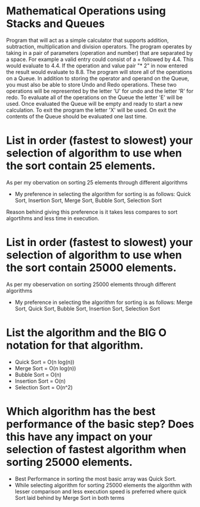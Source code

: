 # Mathematical Operations using Stacks and Queues
Program that will act as a simple calculator that supports addition, subtraction, multiplication and division operators. The program operates by taking in a pair of parameters (operation and number) that are separated by a space. For example a valid entry could consist of a + followed by 4.4. This would evaluate to 4.4. If the operation and value pair "* 2" in now entered the result would evaluate to 8.8. The program will store all of the operations on a Queue. In addition to storing the operator and operand on the Queue, you must also be able to store Undo and Redo operations. These two operations will be represented by the letter 'U' for undo and the letter 'R' for redo. To evaluate all of the operations on the Queue the letter 'E' will be used. Once evaluated the Queue will be empty and ready to start a new calculation. To exit the program the letter 'X' will be used. On exit the contents of the Queue should be evaluated one last time.

# List in order (fastest to slowest) your selection of algorithm to use when the sort contain 25 elements.  
As per my obervation on sorting 25 elements through different algorithms 
  - My preference in selecting the algorithm for sorting is as follows: Quick Sort, Insertion Sort, Merge Sort, Bubble Sort, Selection Sort
  
  Reason behind giving this preference is it takes less compares to sort algortihms and less time in execution.
        
# List in order (fastest to slowest) your selection of algorithm to use when the sort contain 25000 elements.
As per my obeservation on sorting 25000 elements through different algorithms
  - My preference in selecting the algorithm for sorting is as follows: Merge Sort, Quick Sort, Bubble Sort, Insertion Sort, Selection Sort
        
# List the algorithm and the BIG O notation for that algorithm. 
  - Quick Sort        = O(n log(n))
  - Merge Sort        = O(n log(n))
  - Bubble Sort       = O(n)
  - Insertion Sort    = O(n)
  - Selection Sort    = O(n^2)
        
# Which algorithm has the best performance of the basic step?  Does this have any impact on your selection of fastest algorithm when sorting 25000 elements.
  - Best Performance in sorting the most basic array was Quick Sort.
  - While selecting algorithm for sorting 25000 elements the algorithm with lesser comparison and less execution speed is preferred where quick Sort laid behind by Merge Sort in both terms
